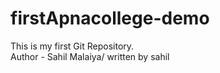 # firstApnacollege-demo
This is my first Git Repository.
<br>
Author - Sahil Malaiya/
written by sahil
